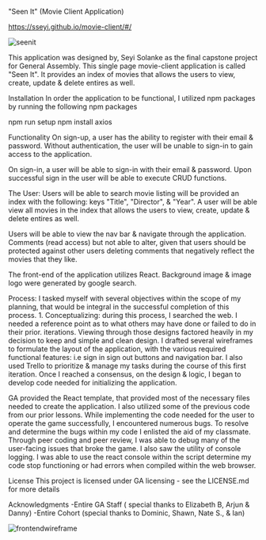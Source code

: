 "Seen It" (Movie Client Application)

https://sseyi.github.io/movie-client/#/

![seenit](https://media.git.generalassemb.ly/user/16959/files/0777ce80-2077-11e9-9037-5e8ff346d828)

This application was designed by, Seyi Solanke as the final capstone project for General Assembly. This single page movie-client application is called "Seen It". It provides an index of movies that allows the users to view, create, update & delete entires as well.

Installation
In order the application to be functional, I utilized npm packages by running the following npm packages

npm run setup
npm install axios


Functionality
On sign-up, a user has the ability to register with their email &  password. Without authentication, the user will be unable to sign-in to gain access to the application. 

On sign-in, a user will be able to sign-in with their email & password. Upon successful sign in the user will be able to execute CRUD functions. 

The User: Users will be able to search movie listing will be provided an index with the following: keys "Title", "Director", & "Year". A user will be able view all movies in the index that allows the users to view, create, update & delete entires as well.


Users will be able to view the nav bar & navigate through the application. Comments (read access) but not able to alter, given that users should be protected against other users deleting comments that negatively reflect the movies that they like.

The front-end of the application utilizes React. Background image & image logo were generated by google search.



Process: I tasked myself with several objectives within the scope of my planning, that would be integral in the successful completion of this process.  1. Conceptualizing: during this process, I searched the web. I needed a reference point as to what others may have done or failed to do in their prior. iterations. Viewing through those designs factored heavily in my decision to keep and simple and clean design. I drafted several wireframes to formulate the layout of the application, with the various required functional features:  i.e sign in sign out buttons and navigation bar. I also used Trello to prioritize & manage my tasks during the course of this first iteration. Once I reached a consensus, on the design & logic, I began to develop code needed for initializing the application. 

GA provided the React template, that provided most of the necessary files needed to create the application. I also utilized some of the previous code from our prior lessons. While implementing the code needed for the user to operate the game successfully, I encountered numerous bugs. To resolve and determine the bugs within my code I enlisted the aid of my classmate. Through peer coding and peer review, I was able to debug many of the user-facing issues that broke the game. I also saw the utility of console logging. I was able to use the react console within the script determine my code stop functioning or had errors when compiled within the web browser. 



License
This project is licensed under GA licensing - see the LICENSE.md for more details

Acknowledgments
-Entire GA Staff ( special thanks to Elizabeth B, Arjun & Danny)
-Entire Cohort   (special thanks to Dominic, Shawn, Nate S., & Ian) 

![frontendwireframe](https://user-images.githubusercontent.com/43942700/51361023-16b9b380-1a9c-11e9-91bd-1aef773b6457.jpg)
